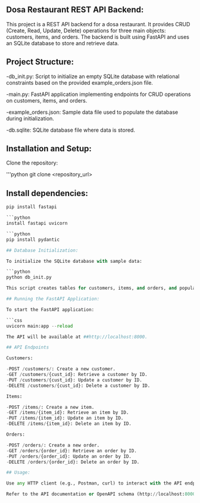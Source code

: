 ## Dosa Restaurant REST API Backend:

This project is a REST API backend for a dosa restaurant. It provides CRUD (Create, Read, Update, Delete) operations for three main objects: customers, items, and orders. The backend is built using FastAPI and uses an SQLite database to store and retrieve data.

## Project Structure:

-db_init.py: Script to initialize an empty SQLite database with relational constraints based on the provided example_orders.json file.

-main.py: FastAPI application implementing endpoints for CRUD operations on customers, items, and orders.

-example_orders.json: Sample data file used to populate the database during initialization.

-db.sqlite: SQLite database file where data is stored.

## Installation and Setup:

Clone the repository:

'''python
git clone <repository_url>

## Install dependencies:

```python
pip install fastapi

```python
install fastapi uvicorn

```python
pip install pydantic

## Database Initialization:

To initialize the SQLite database with sample data:

```python
python db_init.py

This script creates tables for customers, items, and orders, and populates them with data from 'example_orders.json'.

## Running the FastAPI Application:

To start the FastAPI application:

```css
uvicorn main:app --reload

The API will be available at ##http://localhost:8000.

## API Endpoints

Customers:

-POST /customers/: Create a new customer.
-GET /customers/{cust_id}: Retrieve a customer by ID.
-PUT /customers/{cust_id}: Update a customer by ID.
-DELETE /customers/{cust_id}: Delete a customer by ID.

Items:

-POST /items/: Create a new item.
-GET /items/{item_id}: Retrieve an item by ID.
-PUT /items/{item_id}: Update an item by ID.
-DELETE /items/{item_id}: Delete an item by ID.

Orders:

-POST /orders/: Create a new order.
-GET /orders/{order_id}: Retrieve an order by ID.
-PUT /orders/{order_id}: Update an order by ID.
-DELETE /orders/{order_id}: Delete an order by ID.

## Usage:

Use any HTTP client (e.g., Postman, curl) to interact with the API endpoints.

Refer to the API documentation or OpenAPI schema (http://localhost:8000/docs) for detailed usage instructions.
